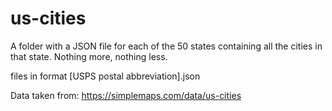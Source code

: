 # us-cities
A folder with a JSON file for each of the 50 states containing all the cities in that state. Nothing more, nothing less.

files in format [USPS postal abbreviation].json

Data taken from: https://simplemaps.com/data/us-cities
